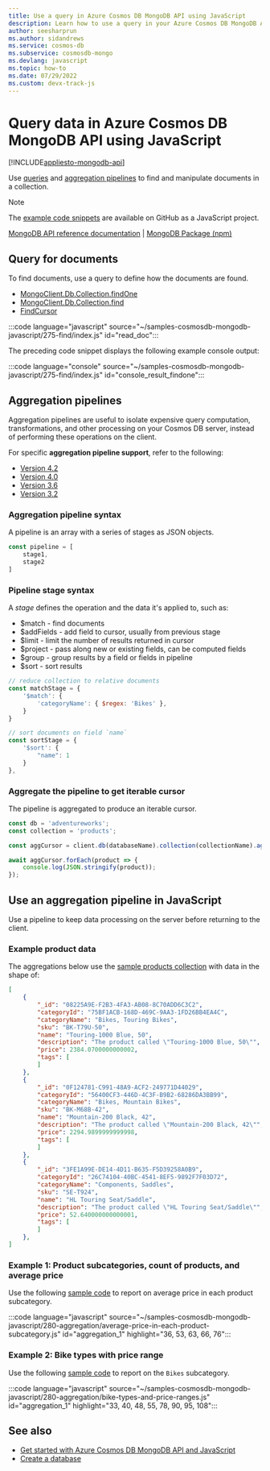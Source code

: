 ```yaml
---
title: Use a query in Azure Cosmos DB MongoDB API using JavaScript
description: Learn how to use a query in your Azure Cosmos DB MongoDB API database using the JavaScript SDK.
author: seesharprun
ms.author: sidandrews
ms.service: cosmos-db
ms.subservice: cosmosdb-mongo
ms.devlang: javascript
ms.topic: how-to
ms.date: 07/29/2022
ms.custom: devx-track-js
---
```


# Query data in Azure Cosmos DB MongoDB API using JavaScript

[!INCLUDE[appliesto-mongodb-api](../includes/appliesto-mongodb-api.md)]

Use [queries](#query-for-documents) and [aggregation pipelines](#aggregation-pipelines) to find and manipulate documents in a collection.

> [!NOTE]
> The [example code snippets](https://github.com/Azure-Samples/cosmos-db-mongodb-api-javascript-samples) are available on GitHub as a JavaScript project.

[MongoDB API reference documentation](https://docs.mongodb.com/drivers/node) | [MongoDB Package (npm)](https://www.npmjs.com/package/mongodb)


## Query for documents

To find documents, use a query to define how the documents are found. 

* [MongoClient.Db.Collection.findOne](https://mongodb.github.io/node-mongodb-native/4.7/classes/Collection.html#findOne)
* [MongoClient.Db.Collection.find](https://mongodb.github.io/node-mongodb-native/4.7/classes/Collection.html#find)
* [FindCursor](https://mongodb.github.io/node-mongodb-native/4.7/classes/FindCursor.html)

:::code language="javascript" source="~/samples-cosmosdb-mongodb-javascript/275-find/index.js" id="read_doc":::

The preceding code snippet displays the following example console output:

:::code language="console" source="~/samples-cosmosdb-mongodb-javascript/275-find/index.js" id="console_result_findone":::

## Aggregation pipelines

Aggregation pipelines are useful to isolate expensive query computation, transformations, and other processing on your Cosmos DB server, instead of performing these operations on the client. 

For specific **aggregation pipeline support**, refer to the following: 

* [Version 4.2](feature-support-42.md#aggregation-pipeline)
* [Version 4.0](feature-support-40.md#aggregation-pipeline)
* [Version 3.6](feature-support-36.md#aggregation-pipeline)
* [Version 3.2](feature-support-32.md#aggregation-pipeline)

### Aggregation pipeline syntax

A pipeline is an array with a series of stages as JSON objects. 

```javascript
const pipeline = [
    stage1,
    stage2
]
```

### Pipeline stage syntax

A _stage_ defines the operation and the data it's applied to, such as:

* $match - find documents
* $addFields - add field to cursor, usually from previous stage
* $limit - limit the number of results returned in cursor
* $project - pass along new or existing fields, can be computed fields
* $group - group results by a field or fields in pipeline
* $sort - sort results

```javascript
// reduce collection to relative documents
const matchStage = {
    '$match': {
        'categoryName': { $regex: 'Bikes' },
    }
}

// sort documents on field `name`
const sortStage = { 
    '$sort': { 
        "name": 1 
    } 
},
```

### Aggregate the pipeline to get iterable cursor

The pipeline is aggregated to produce an iterable cursor. 

```javascript
const db = 'adventureworks';
const collection = 'products';

const aggCursor = client.db(databaseName).collection(collectionName).aggregate(pipeline);

await aggCursor.forEach(product => {
    console.log(JSON.stringify(product));
});
```

## Use an aggregation pipeline in JavaScript

Use a pipeline to keep data processing on the server before returning to the client. 

### Example product data 

The aggregations below use the [sample products collection](https://github.com/Azure-Samples/cosmos-db-mongodb-api-javascript-samples/blob/main/252-insert-many/products.json) with data in the shape of:

```json
[
    {
        "_id": "08225A9E-F2B3-4FA3-AB08-8C70ADD6C3C2",
        "categoryId": "75BF1ACB-168D-469C-9AA3-1FD26BB4EA4C",
        "categoryName": "Bikes, Touring Bikes",
        "sku": "BK-T79U-50",
        "name": "Touring-1000 Blue, 50",
        "description": "The product called \"Touring-1000 Blue, 50\"",
        "price": 2384.0700000000002,
        "tags": [
        ]
    },
    {
        "_id": "0F124781-C991-48A9-ACF2-249771D44029",
        "categoryId": "56400CF3-446D-4C3F-B9B2-68286DA3BB99",
        "categoryName": "Bikes, Mountain Bikes",
        "sku": "BK-M68B-42",
        "name": "Mountain-200 Black, 42",
        "description": "The product called \"Mountain-200 Black, 42\"",
        "price": 2294.9899999999998,
        "tags": [
        ]
    },
    {
        "_id": "3FE1A99E-DE14-4D11-B635-F5D39258A0B9",
        "categoryId": "26C74104-40BC-4541-8EF5-9892F7F03D72",
        "categoryName": "Components, Saddles",
        "sku": "SE-T924",
        "name": "HL Touring Seat/Saddle",
        "description": "The product called \"HL Touring Seat/Saddle\"",
        "price": 52.640000000000001,
        "tags": [
        ]
    },
]
```

### Example 1: Product subcategories, count of products, and average price

Use the following [sample code](https://github.com/Azure-Samples/cosmos-db-mongodb-api-javascript-samples/blob/main/280-aggregation/average-price-in-each-product-subcategory.js) to report on average price in each product subcategory. 

:::code language="javascript" source="~/samples-cosmosdb-mongodb-javascript/280-aggregation/average-price-in-each-product-subcategory.js" id="aggregation_1" highlight="36, 53, 63, 66, 76":::


### Example 2: Bike types with price range

Use the following [sample code](https://github.com/Azure-Samples/cosmos-db-mongodb-api-javascript-samples/blob/main/280-aggregation/bike-types-and-price-ranges.js) to report on the `Bikes` subcategory. 

:::code language="javascript" source="~/samples-cosmosdb-mongodb-javascript/280-aggregation/bike-types-and-price-ranges.js" id="aggregation_1" highlight="33, 40, 48, 55, 78, 90, 95, 108":::



## See also

- [Get started with Azure Cosmos DB MongoDB API and JavaScript](how-to-javascript-get-started.md)
- [Create a database](how-to-javascript-manage-databases.md)
